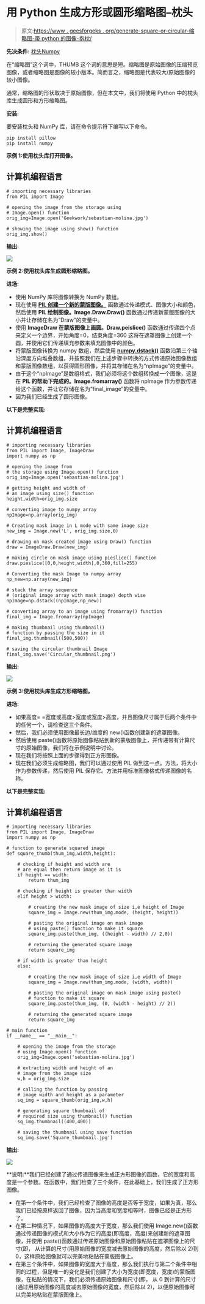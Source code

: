 # 用 Python 生成方形或圆形缩略图–枕头

> 原文:[https://www . geesforgeks . org/generate-square-or-circular-缩略图-带 python 的图像-抱枕/](https://www.geeksforgeeks.org/generate-square-or-circular-thumbnail-image-with-python-pillow/)

**先决条件:** [枕头](https://www.geeksforgeeks.org/python-pillow-a-fork-of-pil/)[Numpy](https://www.geeksforgeeks.org/python-numpy/)

在“缩略图”这个词中，THUMB 这个词的意思是短。缩略图是原始图像的压缩预览图像，或者缩略图是图像的较小版本。简而言之，缩略图是代表较大/原始图像的较小图像。

通常，缩略图的形状取决于原始图像，但在本文中，我们将使用 Python 中的枕头库生成圆形和方形缩略图。

**安装:**

要安装枕头和 NumPy 库，请在命令提示符下编写以下命令。

```
pip install pillow
pip install numpy
```

**示例 1:使用枕头库打开图像。**

## 计算机编程语言

```
# importing necessary libraries
from PIL import Image

# opening the image from the storage using 
# Image.open() function
orig_img=Image.open('Geekwork/sebastian-molina.jpg')

# showing the image using show() function
orig_img.show()
```

**输出:**

![](img/790b2352528d898e7cf41964a57f5d8d.png)

**示例 2:使用枕头库生成圆形缩略图。**

**进场:**

*   使用 NumPy 库将图像转换为 NumPy 数组。
*   现在使用 [**PIL 创建一个新的蒙版图像。**](https://www.geeksforgeeks.org/python-pil-image-new-method/) 函数通过传递模式、图像大小和颜色，然后使用 **PIL 绘制图像。Image.Draw.Draw()** 函数通过传递新蒙版图像的大小并让存储在名为“Draw”的变量中。
*   使用 **ImageDraw 在蒙版图像上画圆。Draw.peislice()** 函数通过传递四个点来定义一个边界，开始角度=0，结束角度=360 这将在遮罩图像上创建一个圆，并使用它们传递填充参数来填充图像中的颜色。
*   将蒙版图像转换为 numpy 数组，然后使用 [**numpy.dstack()**](https://www.geeksforgeeks.org/python-numpy-dstack-method/) 函数沿第三个轴沿深度方向堆叠数组，并按照我们在上述步骤中转换的方式传递原始图像数组和蒙版图像数组，以获得圆形图像，并将其存储在名为“npImage”的变量中。
*   由于这个“npImage”是数组格式，我们必须将这个数组转换成一个图像，这是在 **PIL 的帮助下完成的。Image.fromarray()** 函数将 npImage 作为参数传递给这个函数，并让它存储在名为“final_image”的变量中。
*   因为我们已经生成了圆形图像。

**以下是完整实现:**

## 计算机编程语言

```
# importing necessary libraries
from PIL import Image, ImageDraw
import numpy as np

# opening the image from
# the storage using Image.open() function
orig_img=Image.open('sebastian-molina.jpg')

# getting height and width of 
# an image using size() function
height,width=orig_img.size

# converting image to numpy array
npImage=np.array(orig_img)

# Creating mask image in L mode with same image size
new_img = Image.new('L', orig_img.size,0)

# drawing on mask created image using Draw() function
draw = ImageDraw.Draw(new_img)

# making circle on mask image using pieslice() function
draw.pieslice([0,0,height,width],0,360,fill=255)

# Converting the mask Image to numpy array
np_new=np.array(new_img)

# stack the array sequence
# (original image array with mask image) depth wise
npImage=np.dstack((npImage,np_new))

# converting array to an image using fromarray() function
final_img = Image.fromarray(npImage)

# making thumbnail using thumbnail() 
# function by passing the size in it
final_img.thumbnail((500,500))

# saving the circular thumbnail Image
final_img.save('Circular_thumbnail.png')
```

**输出:**

![](img/0450b5fd3211dd58fa44b204e76f9ae4.png)

**示例 3:使用枕头库生成方形缩略图。**

**进场:**

*   如果高度= =宽度或高度>宽度或宽度>高度，并且图像尺寸属于后两个条件中的任何一个，请检查这三个条件。
*   然后，我们必须使用图像最长边/维度的 new()函数创建新的遮罩图像。
*   然后使用 paste()函数将原始图像粘贴到新的蒙版图像上，并传递带有计算尺寸的原始图像，我们将在示例说明中讨论。
*   现在我们将按照上面的步骤得到正方形图像。
*   现在我们必须生成缩略图，我们可以通过使用 PIL 做到这一点。方法，将大小作为参数传递，然后使用 PIL 保存它。方法并用标准图像格式传递图像的名称。

**以下是完整实现:**

## 计算机编程语言

```
# importing necessary libraries
from PIL import Image, ImageDraw
import numpy as np

# function to generate squared image
def square_thumb(thum_img,width,height):

    # checking if height and width are
    # are equal then return image as it is
    if height == width:
        return thum_img

    # checking if height is greater than width
    elif height > width:

        # creating the new mask image of size i,e height of Image
        square_img = Image.new(thum_img.mode, (height, height))

        # pasting the original image on mask image
        # using paste() function to make it square
        square_img.paste(thum_img, ((height - width) // 2,0))

        # returning the generated square image
        return square_img

    # if width is greater than height
    else:

        # creating the new mask image of size i,e width of Image
        square_img = Image.new(thum_img.mode, (width, width))

        # pasting the original image on mask image using paste()
        # function to make it square
        square_img.paste(thum_img, (0, (width - height) // 2))

        # returning the generated square image
        return square_img 

# main function  
if __name__ == "__main__":

    # opening the image from the storage
    # using Image.open() function
    orig_img=Image.open('sebastian-molina.jpg')

    # extracting width and height of an
    # image from the image size 
    w,h = orig_img.size

    # calling the function by passing
    # image width and height as a parameter
    sq_img = square_thumb(orig_img,w,h)

    # generating square thumbnail of
    # required size using thumbnail() function
    sq_img.thumbnail((400,400))

    # saving the thumbnail using save function
    sq_img.save('Square_thumbnail.jpg')
```

**输出:**

![](img/5e55187465931b9e27d0cfee72334ca1.png)

**说明:**我们已经创建了通过传递图像来生成正方形图像的函数，它的宽度和高度是一个参数。在函数中，我们检查了三个条件，在此基础上，我们生成了正方形图像。

*   在第一个条件中，我们已经检查了图像的高度是否等于宽度，如果为真，那么我们已经按原样返回了图像，因为当高度和宽度相等时，图像已经是正方形了。
*   在第二种情况下，如果图像的高度大于宽度，那么我们使用 Image.new()函数通过传递图像的模式和大小作为它的高度(即高度，高度)来创建新的遮罩图像，并使用 paste()函数通过传递原始图像和原始图像粘贴在遮罩图像上的尺寸(即， 从计算的尺寸(用原始图像的宽度减去原始图像的高度，然后除以 2)到 0，这样原始图像就可以完美地粘贴在蒙版图像上。
*   在第三个条件中，如果图像的宽度大于高度，那么我们执行与第二个条件中相同的过程，但是唯一的变化是我们创建了大小为宽度(即宽度，宽度)的蒙版图像，在粘贴的情况下，我们必须传递原始图像和尺寸(即， 从 0 到计算的尺寸(通过用原始图像的高度减去原始图像的宽度，然后除以 2)，以便原始图像可以完美地粘贴在蒙版图像上。